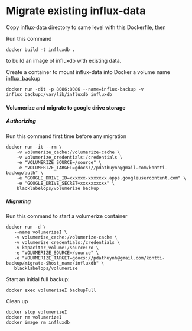 # Migrate existing influx-data

Copy influx-data directory to same level with this Dockerfile, then

Run this command
```
docker build -t influxdb .
```
to build an image of influxdb with existing data.

Create a container to mount influx-data into Docker a volume name influx_backup
```
docker run -dit -p 8086:8086 --name=influx-backup -v influx_backup:/var/lib/influxdb influxdb
```

#### Volumerize and migrate to google drive storage
##### Authorizing
Run this command first time before any migration
```
docker run -it --rm \
    -v volumerize_cache:/volumerize-cache \
    -v volumerize_credentials:/credentials \
    -e "VOLUMERIZE_SOURCE=/source" \
    -e "VOLUMERIZE_TARGET=gdocs://pdathuynh@gmail.com/kontti-backup/auth" \
    -e "GOOGLE_DRIVE_ID=xxxxxx-xxxxxxx.apps.googleusercontent.com" \
    -e "GOOGLE_DRIVE_SECRET=xxxxxxxxxx" \
    blacklabelops/volumerize backup
```
##### Migrating
Run this command to start a volumerize container
```
docker run -d \
   --name volumerizeI \
   -v volumerize_cache:/volumerize-cache \
   -v volumerize_credentials:/credentials \
   -v kapacitor_volume:/source:ro \
   -e "VOLUMERIZE_SOURCE=/source" \
   -e "VOLUMERIZE_TARGET=gdocs://pdathuynh@gmail.com/kontti-backup/migrate-$host_name/influxdb" \
   blacklabelops/volumerize
```
Start an initial full backup:
```
docker exec volumerizeI backupFull
```

Clean up
```
docker stop volumerizeI
docker rm volumerizeI
docker image rm influxdb
```
